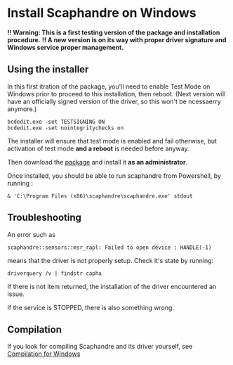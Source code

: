# Install Scaphandre on Windows

**!! Warning: This is a first testing version of the package and installation procedure.**
**!! A new version is on its way with proper driver signature and Windows service proper management.**

## Using the installer

In this first itration of the package, you'll need to enable Test Mode on Windows prior to proceed to this installation, then reboot. (Next version will have an officially signed version of the driver, so this won't be ncessaerry anymore.)

    bcdedit.exe -set TESTSIGNING ON
    bcdedit.exe -set nointegritychecks on

The installer will ensure that test mode is enabled and fail otherwise, but activation of test mode **and a reboot** is needed before anyway.

Then download the [package](https://scaphandre.s3.fr-par.scw.cloud/x86_64/scaphandre_0.5.0_installer.exe) and install it **as an administrator**.

Once installed, you should be able to run scaphandre from Powershell, by running :

    & 'C:\Program Files (x86)\scaphandre\scaphandre.exe' stdout

## Troubleshooting

An error such as

    scaphandre::sensors::msr_rapl: Failed to open device : HANDLE(-1)

means that the driver is not properly setup. Check it's state by running:

    driverquery /v | findstr capha

If there is not item returned, the installation of the driver encountered an issue.

If the service is STOPPED, there is also something wrong.

## Compilation

If you look for compiling Scaphandre and its driver yourself, see [Compilation for Windows](compilation-windows.md)